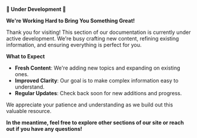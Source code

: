 **🚧 Under Development 🚧**

**We're Working Hard to Bring You Something Great!**

Thank you for visiting! This section of our documentation is currently under active development. We're busy crafting new content, refining existing information, and ensuring everything is perfect for you.

**What to Expect**

* **Fresh Content**: We're adding new topics and expanding on existing ones.
* **Improved Clarity**: Our goal is to make complex information easy to understand.
* **Regular Updates**: Check back soon for new additions and progress.

We appreciate your patience and understanding as we build out this valuable resource.

**In the meantime, feel free to explore other sections of our site or reach out if you have any questions!**